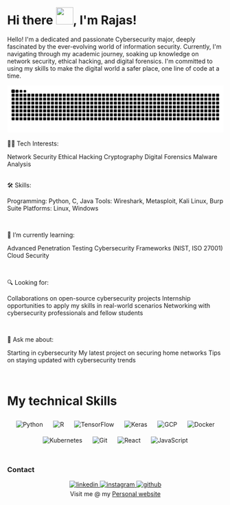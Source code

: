 # <h1>Hi there <img src="https://raw.githubusercontent.com/TheDudeThatCode/TheDudeThatCode/master/Assets/Hi.gif" width=40 height=40>, I'm Rajas!</h1>


Hello! I'm a dedicated and passionate Cybersecurity major, deeply fascinated by the ever-evolving world of information security. Currently, I'm navigating through my academic journey, soaking up knowledge on network security, ethical hacking, and digital forensics. I'm committed to using my skills to make the digital world a safer place, one line of code at a time.

<picture>
  <source media="(prefers-color-scheme: dark)" srcset="https://github.com/fky2015/fky2015/raw/output/github-snake-dark.svg">
  <source media="(prefers-color-scheme: light)" srcset="https://github.com/fky2015/fky2015/raw/output/github-snake.svg">
  <img alt="snk" src="https://github.com/fky2015/fky2015/raw/output/github-snake.svg">
</picture>


<br />

👨‍💻 Tech Interests:

Network Security
Ethical Hacking
Cryptography
Digital Forensics
Malware Analysis

<br />
🛠 Skills:

Programming: Python, C, Java
Tools: Wireshark, Metasploit, Kali Linux, Burp Suite
Platforms: Linux, Windows

<br />

🌱 I’m currently learning:

Advanced Penetration Testing
Cybersecurity Frameworks (NIST, ISO 27001)
Cloud Security

<br />

🔍 Looking for:

Collaborations on open-source cybersecurity projects
Internship opportunities to apply my skills in real-world scenarios
Networking with cybersecurity professionals and fellow students

<br />

💬 Ask me about:

Starting in cybersecurity
My latest project on securing home networks
Tips on staying updated with cybersecurity trends

<br />

# My technical Skills

<div align="center">  
<img style="margin: 10px" src="https://profilinator.rishav.dev/skills-assets/python-original.svg" alt="Python" height="60" />  
<img style="margin: 10px" src="https://profilinator.rishav.dev/skills-assets/r.svg" alt="R" height="60" />  
<img style="margin: 10px" src="https://profilinator.rishav.dev/skills-assets/tensorflow-icon.svg" alt="TensorFlow" height="60" />  
<img style="margin: 10px" src="https://profilinator.rishav.dev/skills-assets/keras.png" alt="Keras" height="60" />  
<img style="margin: 10px" src="https://profilinator.rishav.dev/skills-assets/google_cloud-icon.svg" alt="GCP" height="60" />  
<img style="margin: 10px" src="https://profilinator.rishav.dev/skills-assets/docker-original-wordmark.svg" alt="Docker" height="60" />  
<img style="margin: 10px" src="https://profilinator.rishav.dev/skills-assets/kubernetes-icon.svg" alt="Kubernetes" height="60" />  
<img style="margin: 10px" src="https://profilinator.rishav.dev/skills-assets/git-scm-icon.svg" alt="Git" height="60" />  
<img style="margin: 10px" src="https://profilinator.rishav.dev/skills-assets/react-original-wordmark.svg" alt="React" height="60" />
<img style="margin: 10px" src="https://profilinator.rishav.dev/skills-assets/javascript-original.svg" alt="JavaScript" height="60" />
</div>

<br/>  

### **Contact**

<div align="center">
<a href="https://www.linkedin.com/in/rajas-ronghe93/" target="_blank">
<img src=https://img.shields.io/badge/linkedin-%231E77B5.svg?&style=for-the-badge&logo=linkedin&logoColor=white alt=linkedin style="margin-bottom: 5px;" />
</a>
 <a href="https://instagram.com/rajasr93" target="_blank">
<img src=https://img.shields.io/badge/instagram-%23000000.svg?&style=for-the-badge&logo=instagram&logoColor=white alt=instagram style="margin-bottom: 5px;" />
</a> 
<a href="https://github.com/rajasr93" target="_blank">
<img src=https://img.shields.io/badge/github-%2324292e.svg?&style=for-the-badge&logo=github&logoColor=white alt=github style="margin-bottom: 5px;" />
</a>
</div>

<div align = "center">Visit me @ my <a href = "https://rishx11.vercel.app/" target="_blank">Personal website</a></div>
